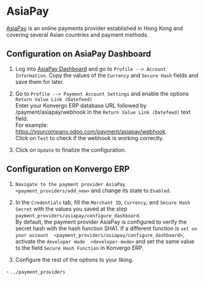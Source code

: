 # AsiaPay

[AsiaPay](https://www.asiapay.com/) is an online payments provider
established in Hong Kong and covering several Asian countries and
payment methods.

## Configuration on AsiaPay Dashboard

1.  Log into [AsiaPay
    Dashboard](https://www.paydollar.com/b2c2/eng/merchant/index.jsp)
    and go to `Profile --> Account Information`. Copy the values of the
    `Currency` and `Secure Hash` fields and save them for later.

2.  Go to `Profile --> Payment Account Settings` and enable the options
    `Return Value Link (Datefeed)`  
    Enter your Konvergo ERP database URL followed by
    <span class="title-ref">/payment/asiapay/webhook</span> in the
    `Return Value Link (Datefeed)` text field.  
    For example:
    <span class="title-ref">https://yourcompany.odoo.com/payment/asiapay/webhook</span>.  
    Click on `Test` to check if the webhook is working correctly.

3.  Click on `Update` to finalize the configuration.

## Configuration on Konvergo ERP

1.  `Navigate to the payment provider AsiaPay <payment_providers/add_new>`
    and change its state to `Enabled`.

2.  In the `Credentials` tab, fill the `Merchant ID`, `Currency`, and
    `Secure Hash Secret` with the values you saved at the step
    `payment_providers/asiapay/configure_dashboard`.  
    By default, the payment provider AsiaPay is configured to verify the
    secret hash with the hash function
    <span class="title-ref">SHA1</span>. If a different function is
    `set on your account  <payment_providers/asiapay/configure_dashboard>`,
    activate the `developer mode  <developer-mode>` and set the same
    value to the field `Secure Hash Function` in Konvergo ERP.

3.  Configure the rest of the options to your liking.

<div class="seealso">

\- `../payment_providers`

</div>
